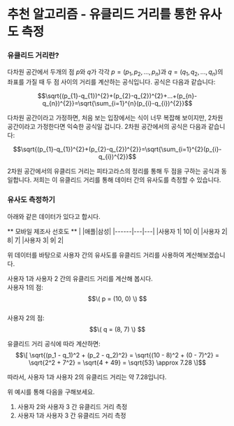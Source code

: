 # 추천 알고리즘 - 유클리드 거리를 통한 유사도 측정

### 유클리드 거리란?  
다차원 공간에서 두개의 점 $p$와 $q$가 각각 $p=(p_{1},p_{2},...,p_{n})$과 $q=(q_{1},q_{2},...,q_{n})$의 좌표를 가질 때 두 점 사이의 거리를 계산하는 공식입니다. 
공식은 다음과 같습니다:  

$$\sqrt{(p_{1}-q_{1})^{2}+(p_{2}-q_{2})^{2}+...+(p_{n}-q_{n})^{2}}=\sqrt{\sum_{i=1}^{n}(p_{i}-q_{i})^{2}}$$

다차원 공간이라고 가정하면, 처음 보는 입장에서는 식이 너무 복잡해 보이지만, 2차원 공간이라고 가정한다면 익숙한 공식일 겁니다.
2차원 공간에서의 공식은 다음과 같습니다:

$$\sqrt{(p_{1}-q_{1})^{2}+(p_{2}-q_{2})^{2}}=\sqrt{\sum_{i=1}^{2}(p_{i}-q_{i})^{2}}$$

2차원 공간에서의 유클리드 거리는 피타고라스의 정리를 통해 두 점을 구하는 공식과 동일합니다.
저희는 이 유클리드 거리를 통해 데이터 간의 유사도를 측정할 수 있습니다.


### 유사도 측정하기
아래와 같은 데이터가 있다고 합시다.

** 모바일 제조사 선호도 **
|      |애플|삼성|
|------|---|---|
|사용자 1| 10|  0|
|사용자 2|  8|  7|
|사용자 3|  9|  2|

위 데이터를 바탕으로 사용자 간의 유사도를 유클리드 거리를 사용하여 계산해보겠습니다.

사용자 1과 사용자 2 간의 유클리드 거리를 계산해 봅시다.  
사용자 1의 점: $$\( p = (10, 0) \) $$  
사용자 2의 점: $$\( q = (8, 7) \)  $$  

유클리드 거리 공식에 따라 계산하면:
$$\[
\sqrt{(p_1 - q_1)^2 + (p_2 - q_2)^2} = \sqrt{(10 - 8)^2 + (0 - 7)^2} = \sqrt{2^2 + 7^2} = \sqrt{4 + 49} = \sqrt{53} \approx 7.28
\]$$

따라서, 사용자 1과 사용자 2의 유클리드 거리는 약 7.28입니다.

위 예시를 통해 다음을 구해보세요.

1. 사용자 2와 사용자 3 간 유클리드 거리 측정
2. 사용자 1과 사용자 3 간 유클리드 거리 측정

